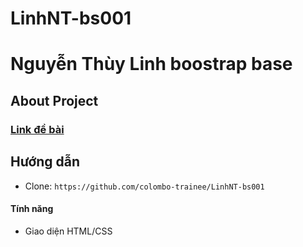 # LinhNT-bs001
<h1>Nguyễn Thùy Linh boostrap base </h1>

## About Project

<h3><a href="https://www.dropbox.com/sh/9jvhuuz00c1k68u/AABTmUPiPJZr_VR4EDRPycWOa?dl=0">Link đề bài</a></h3>

## Hướng dẫn

- Clone: `https://github.com/colombo-trainee/LinhNT-bs001`

<h4>Tính năng</h4>

- Giao diện HTML/CSS 
